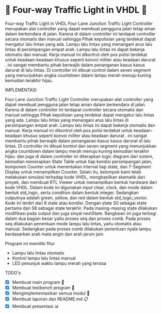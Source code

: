 # 🚦 Four-way Traffic Light in VHDL 🚦
Four-way Traffic Light in VHDL Four Lane Junction Traffic Light Controller merupakan alat controller yang dapat membuat pengguna jalan tetap aman dalam berkendara di jalan. Karena di dalam controller ini terdapat controller secara otomatis dan manual sehingga Pihak kepolisian yang terdekat dapat mengatur lalu lintas yang ada. 
Lampu lalu lintas yang menangani arus lalu lintas di persimpangan empat arah. Lampu lalu lintas ini dapat bekerja otomatis dan manual. Kerja manual ini dikontrol oleh pos polisi terdekat untuk keadaan-keadaan khusus seperti konvoi militer atau keadaan darurat . ini sangat membantu pihak berwajib dalam penanganan kasus kasus darurat di lalu lintas. Di controller ini dibuat control dalam seven segment yang menunjukkan angka countdown dalam lampu merah menuju kuning kemudian terakhir hijau. 

IMPLEMENTASI

Four Lane Junction Traffic Light Controller merupakan alat controller yang dapat membuat pengguna jalan tetap aman dalam berkendara di jalan. Karena di dalam controller ini terdapat controller secara otomatis dan manual sehingga Pihak kepolisian yang terdekat dapat mengatur lalu lintas yang ada.
Lampu lalu lintas yang menangani arus lalu lintas di persimpangan empat arah. Lampu lalu lintas ini dapat bekerja otomatis dan manual. Kerja manual ini dikontrol oleh pos polisi terdekat untuk keadaan-keadaan khusus seperti konvoi militer atau keadaan darurat . ini sangat membantu pihak berwajib dalam penanganan kasus kasus darurat di lalu lintas. Di controller ini dibuat kontrol dan seven segment yang menunjukkan angka countdown dalam lampu merah menuju kuning kemudian terakhir hijau. dan juga di dalam controller ini diterapkan logic diagram dari sistem, kemudian menerapkan State Table untuk tiap kondisi persimpangan jalan, komponen Counter untuk menentukan interval tiap state, dan 7-Segment Display untuk menampilkan Counter. Selain itu, kelompok kami telah melakukan simulasi terhadap kode VHDL, menghasilkan skematik dari proyek, dan membuat RTL Viewer untuk menampilkan bentuk hardware dari kode VHDL. 
Dalam kode ini digunakan input clear, clock, dan mode dalam bentuk std_logic,  serta condition dalam bentuk integer. Sedangkan outputnya adalah green, yellow, dan red dalam bentuk std_logic_vector. Kode ini terdiri dari 8 state atau kondisi. Dengan state S0 sebagai state pertama dan S8 sebagai state terakhir. Pada masing-masing state dilakukan modifikasi pada output dan juga sinyal nextState.
Rangkaian ini juga terbagi dalam dua bagian besar yaitu proses seq dan proses comb. Pada proses seq dilakukan penentuan mode lampu lalu lintas, yaitu otomatis atau manual. Sedangkan pada proses comb dilakukan penentuan nyala lampu berdasarkan arah mata angin dan arah jarum jam.


Program ini memiliki fitur
- Lampu lalu lintas otomatis
- Kontrol lampu lalu lintas manual
- LED penunjuk waktu lampu merah yang tersisa 

TODO's
- [x] Membuat main program 	:page_facing_up:
- [x] Membuat testbench program 	:memo:
- [x] Mengimplementasikan semua modul :pushpin:
- [x] Membuat laporan dan README.md 	:clipboard:
- [x] Membuat presentasi :bar_chart:
